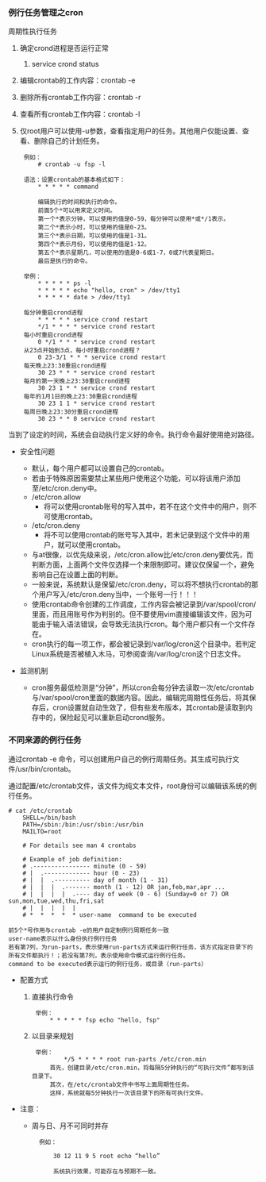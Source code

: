 ### 例行任务管理之cron ###
周期性执行任务

1. 确定crond进程是否运行正常
	1. service crond status
2. 编辑crontab的工作内容：crontab -e
3. 删除所有crontab工作内容：crontab -r
4. 查看所有crontab工作内容：crontab -l
5. 仅root用户可以使用-u参数，查看指定用户的任务。其他用户仅能设置、查看、删除自己的计划任务。

		例如：
			# crontab -u fsp -l
			
		语法：设置crontab的基本格式如下：
			* * * * * command

			编辑执行的时间和执行的命令。
			前面5个*可以用来定义时间。
			第一个*表示分钟，可以使用的值是0-59，每分钟可以使用*或*/1表示。
			第二个*表示小时，可以使用的值是0-23。
			第三个*表示日期，可以使用的值是1-31。
			第四个*表示月份，可以使用的值是1-12。
			第五个*表示星期几，可以使用的值是0-6或1-7，0或7代表星期日。
			最后是执行的命令。

		举例：
			* * * * * ps -l
			* * * * * echo "hello, cron" > /dev/tty1
			* * * * * date > /dev/tty1

		每分钟重启crond进程
			* * * * * service crond restart
			*/1 * * * * service crond restart
		每小时重启crond进程
			0 */1 * * * service crond restart
		从23点开始到3点，每小时重启crond进程？
			0 23-3/1 * * * service crond restart
		每天晚上23:30重启crond进程
			30 23 * * * service crond restart
		每月的第一天晚上23:30重启crond进程
			30 23 1 * * service crond restart
		每年的1月1日的晚上23:30重启crond进程
			30 23 1 1 * service crond restart
		每周日晚上23:30分重启crond进程
			30 23 * * 0 service crond restart


当到了设定的时间，系统会自动执行定义好的命令。执行命令最好使用绝对路径。

- 安全性问题
	- 默认，每个用户都可以设置自己的crontab。
	- 若由于特殊原因需要禁止某些用户使用这个功能，可以将该用户添加至/etc/cron.deny中。
	- /etc/cron.allow
		- 将可以使用crontab账号的写入其中，若不在这个文件中的用户，则不可使用crontab。
	- /etc/cron.deny
		- 将不可以使用crontab的账号写入其中，若未记录到这个文件中的用户，就可以使用crontab。
	- 与at很像，以优先级来说，/etc/cron.allow比/etc/cron.deny要优先，而判断方面，上面两个文件仅选择一个来限制即可。建议仅保留一个，避免影响自己在设置上面的判断。
	- 一般来说，系统默认是保留/etc/cron.deny，可以将不想执行crontab的那个用户写入/etc/cron.deny当中，一个账号一行！！！
	- 使用crontab命令创建的工作调度，工作内容会被记录到/var/spool/cron/里面，而且用账号作为判别的。但不要使用vim直接编辑该文件，因为可能由于输入语法错误，会导致无法执行cron。每个用户都只有一个文件存在。
	- cron执行的每一项工作，都会被记录到/var/log/cron这个目录中。若判定Linux系统是否被植入木马，可参阅查询/var/log/cron这个日志文件。

- 监测机制
	- cron服务最低检测是“分钟”，所以cron会每分钟去读取一次/etc/crontab与/var/spool/cron里面的数据内容。因此，编辑完周期性任务后，将其保存后，cron设置就自动生效了，但有些发布版本，其crontab是读取到内存中的，保险起见可以重新启动crond服务。
### 不同来源的例行任务 ###
通过crontab -e 命令，可以创建用户自己的例行周期任务。其生成可执行文件/usr/bin/crontab。

通过配置/etc/crontab文件，该文件为纯文本文件，root身份可以编辑该系统的例行任务。

	# cat /etc/crontab
		SHELL=/bin/bash
		PATH=/sbin:/bin:/usr/sbin:/usr/bin
		MAILTO=root
		
		# For details see man 4 crontabs
		
		# Example of job definition:
		# .---------------- minute (0 - 59)
		# |  .------------- hour (0 - 23)
		# |  |  .---------- day of month (1 - 31)
		# |  |  |  .------- month (1 - 12) OR jan,feb,mar,apr ...
		# |  |  |  |  .---- day of week (0 - 6) (Sunday=0 or 7) OR sun,mon,tue,wed,thu,fri,sat
		# |  |  |  |  |
		# *  *  *  *  * user-name  command to be executed

	前5个*号作用与crontab -e的用户自定制例行周期任务一致
	user-name表示以什么身份执行例行任务
	若有第7列，为run-parts，表示使用run-parts方式来运行例行任务，该方式指定目录下的所有文件都执行！；若没有第7列，表示使用命令模式运行例行任务。
	command to be executed表示运行的例行任务，或目录（run-parts）

- 配置方式
	1. 直接执行命令

			举例：
				* * * * * fsp echo "hello, fsp"
	2. 以目录来规划

			举例：
					*/5 * * * * root run-parts /etc/cron.min
				首先，创建目录/etc/cron.min，将每隔5分钟执行的“可执行文件”都写到该目录下。
				其次，在/etc/crontab文件中书写上面周期性任务。
				这样，系统就每5分钟执行一次该目录下的所有可执行文件。

- 注意：
	- 周与日、月不可同时并存

			例如：
	
				30 12 11 9 5 root echo “hello”
			
				系统执行效果，可能存在与预期不一致。